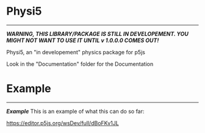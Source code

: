 # Physi5
----------------
***WARNING, THIS LIBRARY/PACKAGE IS STILL IN DEVELOPEMENT. YOU MIGHT NOT WANT TO USE IT UNTIL v 1.0.0.0 COMES OUT!***

Physi5, an "in developement" physics package for p5js

Look in the "Documentation" folder for the Documentation


# Example
----------------
***Example***
This is an example of what this can do so far:

https://editor.p5js.org/wsDev/full/dBoFKv1JL
